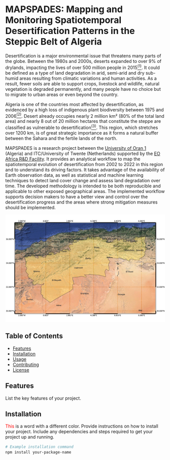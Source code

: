# MAPSPADES: Mapping and Monitoring Spatiotemporal Desertification Patterns in the Steppic Belt of Algeria

Desertification is a major environmental issue that threatens many parts of the globe. Between the 1980s and 2000s, deserts expanded to over 9% of drylands, impacting the lives of over 500 million people in 2015[<sup>(1)</sup>](https://www.ipcc.ch/site/assets/uploads/sites/4/2022/11/SRCCL_Chapter_3.pdf). It could be defined as a type of land degradation in arid, semi-arid and dry sub-humid areas resulting from climatic variations and human activities. As a result, fewer soils are able to support crops, livestock and wildlife, natural vegetation is degraded permanently, and many people have no choice but to migrate to urban areas or even beyond the country.

Algeria is one of the countries most affected by desertification, as evidenced by a high loss of indigenous plant biodiversity between 1975 and 2006[<sup>(2)</sup>](https://link.springer.com/article/10.1007/s40333-018-0095-x). Desert already occupies nearly 2 million km² (80\% of the total land area) and nearly 8 out of 20 million hectares that constitute the steppe are classified as vulnerable to desertification[<sup>(3)</sup>](https://journals.openedition.org/vertigo/15152). This region, which stretches over 1200 km, is of great strategic importance as it forms a natural buffer between the Sahara and the fertile lands of the north.  

MAPSPADES is a research project between the [University of Oran 1](https://univ-oran1.dz/?lang=en) (Algeria) and ITC/University of Twente (Netherlands) supported by the [EO Africa R&D Facility](https://www.eoafrica-rd.org/). It provides an analytical workflow to map the spatiotemporal evolution of desertification from 2002 to 2022 in this region and to understand its driving factors. It takes advantage of the availability of Earth observation data, as well as statistical and machine learning techniques to detect land cover change and assess land degradation over time. The developed methodology is intended to be both reproducible and applicable to other exposed geographical areas. The implemented workflow supports decision makers to have a better view and control over the desertification progress and the areas where strong mitigation measures should be implemented.

<p align="center">
  <img src="figures/study_area.jpeg" width="600">
</p>



## Table of Contents

- [Features](#features)
- [Installation](#installation)
- [Usage](#usage)
- [Contributing](#contributing)
- [License](#license)

## Features

List the key features of your project.

## Installation
<span style="color: red;">This</span> is a word with a different color.
Provide instructions on how to install your project. Include any dependencies and steps required to get your project up and running.

```bash
# Example installation command
npm install your-package-name
